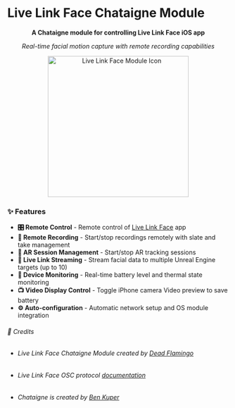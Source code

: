 # Live Link Face Chataigne Module

<div align="center">

**A Chataigne module for controlling Live Link Face iOS app**

*Real-time facial motion capture with remote recording capabilities*

</div>

<div align="center">
<img src="https://is1-ssl.mzstatic.com/image/thumb/Purple211/v4/9b/91/c1/9b91c1fb-fffd-d010-bda5-fa4d21f7f148/AppIcon-0-0-1x_U007epad-0-1-0-85-220.png/434x0w.webp" alt="Live Link Face Module Icon" width="320" height="320">



</div>

### ✨ **Features**

- **🎛️ Remote Control** - Remote control of [Live Link Face](https://apps.apple.com/app/live-link-face/id1495370836) app
- **📼 Remote Recording** - Start/stop recordings remotely with slate and take management
- **🔴 AR Session Management** - Start/stop AR tracking sessions
- **📡 Live Link Streaming** - Stream facial data to multiple Unreal Engine targets (up to 10)
- **🔋 Device Monitoring** - Real-time battery level and thermal state monitoring
- **📺 Video Display Control** - Toggle iPhone camera Video preview to save battery
- **⚙️ Auto-configuration** - Automatic network setup and OS module integration



<div align="left">

###### 🎉 Credits

-  ###### Live Link Face Chataigne Module created by [Dead Flamingo](https://github.com/DeadFlamingo) 

-  ###### Live Link Face OSC protocol [documentation](https://dev.epicgames.com/documentation/en-us/unreal-engine/recording-face-animation-on-ios-device-in-unreal-engine)

-  ###### Chataigne is created by [Ben Kuper](https://benjamin.kuperberg.fr/)

</div>
